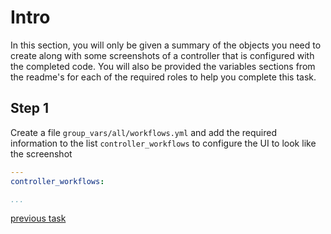 # Intro

In this section, you will only be given a summary of the objects you need to create along with some screenshots of a controller that is configured with the completed code. You will also be provided the variables sections from the readme's for each of the required roles to help you complete this task.

## Step 1

Create a file `group_vars/all/workflows.yml` and add the required information to the list `controller_workflows` to configure the UI to look like the screenshot

```yaml
---
controller_workflows:

...
```

[previous task](task3.md)
